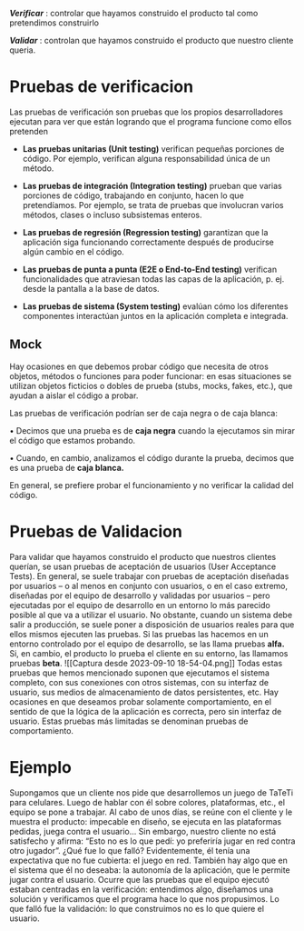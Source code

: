 ***Verificar*** : controlar que hayamos construido el producto tal como pretendimos construirlo

***Validar*** : controlan que hayamos construido el producto que nuestro cliente queria.

# Pruebas de verificacion

Las pruebas de verificación son pruebas que los propios desarrolladores ejecutan
para ver que están logrando que el programa funcione como ellos pretenden

- **Las pruebas unitarias (Unit testing)** verifican pequeñas porciones de código. Por
ejemplo, verifican alguna responsabilidad única de un método.

- **Las pruebas de integración (Integration testing)** prueban que varias porciones de
código, trabajando en conjunto, hacen lo que pretendíamos. Por ejemplo, se trata de
pruebas que involucran varios métodos, clases o incluso subsistemas enteros.

- **Las pruebas de regresión (Regression testing)** garantizan que la aplicación siga
funcionando correctamente después de producirse algún cambio en el código.

- **Las pruebas de punta a punta (E2E o End-to-End testing)** verifican funcionalidades
que atraviesan todas las capas de la aplicación, p. ej. desde la pantalla a la base de datos.

- **Las pruebas de sistema (System testing)** evalúan cómo los diferentes componentes
interactúan juntos en la aplicación completa e integrada.

## Mock

Hay ocasiones en que debemos probar código que necesita de otros objetos, métodos o funciones para poder funcionar: en esas situaciones se utilizan objetos ficticios o dobles de prueba (stubs, mocks, fakes, etc.), que ayudan a aislar el código a probar.

Las pruebas de verificación podrían ser de caja negra o de caja blanca:

• Decimos que una prueba es de **caja negra** cuando la ejecutamos sin mirar el código que estamos probando.

• Cuando, en cambio, analizamos el código durante la prueba, decimos que es una prueba de **caja blanca.**

En general, se prefiere probar el funcionamiento y no verificar la calidad del código.

# Pruebas de Validacion
Para validar que hayamos construido el producto que nuestros clientes querían, se usan pruebas
de aceptación de usuarios (User Acceptance Tests). En general, se suele trabajar con pruebas
de aceptación diseñadas por usuarios – o al menos en conjunto con usuarios, o en el caso extremo, diseñadas por el equipo de desarrollo y validadas por usuarios – pero ejecutadas por el equipo de desarrollo en un entorno lo más parecido posible al que va a utilizar el usuario.
No obstante, cuando un sistema debe salir a producción, se suele poner a disposición de usuarios
reales para que ellos mismos ejecuten las pruebas. Si las pruebas las hacemos en un entorno
controlado por el equipo de desarrollo, se las llama pruebas **alfa.** Si, en cambio,
el producto lo prueba el cliente en su entorno, las llamamos pruebas **beta**.
![[Captura desde 2023-09-10 18-54-04.png]]
Todas estas pruebas que hemos mencionado suponen
que ejecutamos el sistema completo, con sus
conexiones con otros sistemas, con su interfaz de usuario, sus medios de almacenamiento de datos persistentes, etc. Hay ocasiones en que deseamos probar solamente comportamiento, en el sentido de que la lógica de la aplicación es correcta, pero sin interfaz de usuario. Estas pruebas más limitadas se denominan pruebas de comportamiento.




# Ejemplo
Supongamos que un cliente nos pide que desarrollemos un juego
de TaTeTi para celulares. Luego de hablar con él sobre colores,
plataformas, etc., el equipo se pone a trabajar. Al cabo de unos días,
se reúne con el cliente y le muestra el producto: impecable en
diseño, se ejecuta en las plataformas pedidas, juega contra el
usuario… Sin embargo, nuestro cliente no está satisfecho y afirma:
“Esto no es lo que pedí: yo preferiría jugar en red contra otro jugador”.
¿Qué fue lo que falló? Evidentemente, él tenía una expectativa que no fue cubierta:
el juego en red. También hay algo que en el sistema que él no deseaba: la autonomía
de la aplicación, que le permite jugar contra el usuario. Ocurre que las pruebas que
el equipo ejecutó estaban centradas en la verificación: entendimos algo,
diseñamos una solución y verificamos que el programa hace lo que nos propusimos.
Lo que falló fue la validación: lo que construimos no es lo que quiere el usuario.
